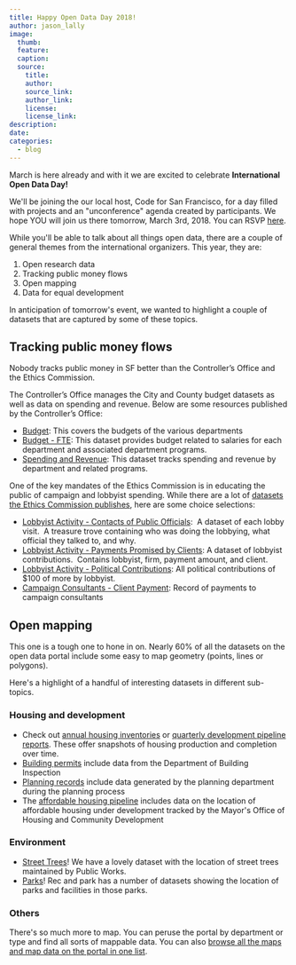 ```yaml
---
title: Happy Open Data Day 2018!
author: jason_lally
image:
  thumb:
  feature:
  caption:
  source:
    title:
    author:
    source_link:
    author_link:
    license:
    license_link:
description:
date:
categories:
  - blog
---
```


March is here already and with it we are excited to celebrate **International Open Data Day!**

We'll be joining the our local host, Code for San Francisco, for a day filled with projects and an "unconference" agenda created by participants. We hope YOU will join us there tomorrow, March 3rd, 2018. You can RSVP [here](https://www.eventbrite.com/e/code-for-san-francisco-open-data-day-2018-tickets-42826162204).

While you'll be able to talk about all things open data, there are a couple of general themes from the international organizers. This year, they are:

1. Open research data
2. Tracking public money flows
3. Open mapping
4. Data for equal development

In anticipation of tomorrow's event, we wanted to highlight a couple of datasets that are captured by some of these topics.

## Tracking public money flows

Nobody tracks public money in SF better than the Controller’s Office and the Ethics Commission.

The Controller’s Office manages the City and County budget datasets as well as data on spending and revenue. Below are some resources published by the Controller’s Office:

* [Budget](https://data.sfgov.org/City-Management-and-Ethics/Budget/xdgd-c79v): This covers the budgets of the various departments
* [Budget - FTE](https://data.sfgov.org/City-Management-and-Ethics/Budget-FTE/4zfx-f2ts): This dataset provides budget related to salaries for each department and associated department programs.
* [Spending and Revenue](https://data.sfgov.org/City-Management-and-Ethics/Spending-And-Revenue/bpnb-jwfb): This dataset tracks spending and revenue by department and related programs.

One of the key mandates of the Ethics Commission is in educating the public of campaign and lobbyist spending. While there are a lot of [datasets the Ethics Commission publishes](https://data.sfgov.org/browse?Department-Metrics_Publishing-Department=Ethics+Commission&amp;category=City+Management+and+Ethics&amp;limitTo=datasets), here are some choice selections:

* [Lobbyist Activity - Contacts of Public Officials](https://data.sfgov.org/City-Management-and-Ethics/Lobbyist-Activity-Contacts-of-Public-Officials/hr5m-xnxc): &nbsp;A dataset of each lobby visit. &nbsp;A treasure trove containing who was doing the lobbying, what official they talked to, and why.
* [Lobbyist Activity - Payments Promised by Clients](https://data.sfgov.org/City-Management-and-Ethics/Lobbyist-Activity-Payments-Promised-By-Clients/s2fy-y3my): A dataset of lobbyist contributions. &nbsp;Contains lobbyist, firm, payment amount, and client.
* [Lobbyist Activity - Political Contributions](https://data.sfgov.org/City-Management-and-Ethics/Lobbyist-Activity-Political-Contributions/sa8r-purn): All political contributions of $100 of more by lobbyist.
* [Campaign Consultants - Client Payment](https://data.sfgov.org/City-Management-and-Ethics/Campaign-Consultants-Client-Payments/tc9q-72uj): Record of payments to campaign consultants

## Open mapping

This one is a tough one to hone in on. Nearly 60% of all the datasets on the open data portal include some easy to map geometry (points, lines or polygons).

Here's a highlight of a handful of interesting datasets in different sub-topics.

### Housing and development

* Check out [annual housing inventories](https://data.sfgov.org/browse?q=housing%20inventory&amp;anonymous=true&amp;sortBy=alpha&amp;utf8=%E2%9C%93) or [quarterly development pipeline reports](https://data.sfgov.org/browse?anonymous=true&amp;limitTo=datasets&amp;q=%22SF%20development%20pipeline%22&amp;sortBy=relevance&amp;utf8=%E2%9C%93). These offer snapshots of housing production and completion over time.
* [Building permits](https://data.sfgov.org/Housing-and-Buildings/Building-Permits/i98e-djp9) include data from the Department of Building Inspection
* [Planning records](https://data.sfgov.org/Housing-and-Buildings/Planning-Department-Records/sqj6-g4dr) include data generated by the planning department during the planning process
* The [affordable housing pipeline](https://data.sfgov.org/Housing-and-Buildings/Affordable-Housing-Pipeline/aaxw-2cb8) includes data on the location of affordable housing under development tracked by the Mayor's Office of Housing and Community Development

### Environment

* [Street Trees](https://data.sfgov.org/City-Infrastructure/Street-Tree-List/tkzw-k3nq)! We have a lovely dataset with the location of street trees maintained by Public Works.
* [Parks](https://data.sfgov.org/browse?Department-Metrics_Publishing-Department=Recreation+and+Parks&amp;limitTo=maps)! Rec and park has a number of datasets showing the location of parks and facilities in those parks.

### Others

There's so much more to map. You can peruse the portal by department or type and find all sorts of mappable data. You can also [browse all the maps and map data on the portal in one list](https://data.sfgov.org/browse?limitTo=maps).